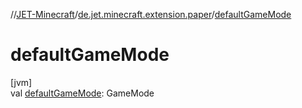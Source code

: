 //[JET-Minecraft](../../index.md)/[de.jet.minecraft.extension.paper](index.md)/[defaultGameMode](default-game-mode.md)

# defaultGameMode

[jvm]\
val [defaultGameMode](default-game-mode.md): GameMode
